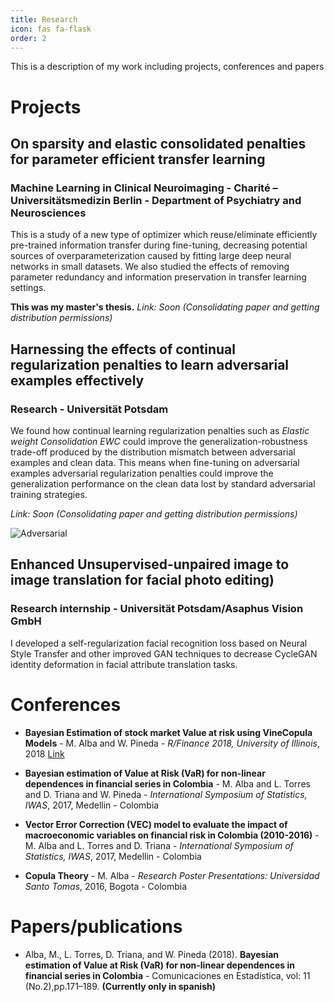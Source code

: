 ```yaml
---
title: Research
icon: fas fa-flask
order: 2
---
```


This is a description of my work including projects, conferences and papers


# Projects

## On sparsity and elastic consolidated penalties for parameter efficient transfer learning

### Machine Learning in Clinical Neuroimaging - Charité – Universitätsmedizin Berlin - Department of Psychiatry and Neurosciences

This is a study of a new type of optimizer which reuse/eliminate efficiently pre-trained information transfer during fine-tuning, decreasing potential sources of overparameterization caused by fitting large deep neural networks in small datasets. We also studied the effects of removing parameter redundancy and information preservation in transfer learning settings.

**This was my master's thesis.**
*Link: Soon (Consolidating paper and getting distribution permissions)*

<!-- ![Brain Slices](/assets/img/brain_data.png){:width=50% height=50%} -->
<!-- *Axial brain slice from UKBiobank dataset -->


## Harnessing the effects of continual regularization penalties to learn adversarial examples effectively

### Research - Universität Potsdam

We found how continual learning regularization penalties such as *Elastic weight Consolidation EWC* could improve the generalization-robustness trade-off produced by the distribution mismatch between adversarial examples and clean data. This means when fine-tuning on adversarial examples adversarial regularization penalties could improve the generalization performance on the clean data lost by standard adversarial training strategies.

*Link: Soon (Consolidating paper and getting distribution permissions)*

![Adversarial](/assets/img/adversarial_dists.svg)

## Enhanced Unsupervised-unpaired image to image translation for facial photo editing)

### Research internship - Universität Potsdam/Asaphus Vision GmbH

I developed a self-regularization facial recognition loss based on Neural Style Transfer and other improved GAN techniques to decrease CycleGAN identity deformation in facial attribute translation tasks.

# Conferences

 - **Bayesian Estimation of stock market Value at risk using VineCopula Models** - M. Alba and W. Pineda - *R/Finance 2018, University of Illinois*, 2018
 [Link](http://past.rinfinance.com/agenda/2018/WilmerPineda.pdf)

- **Bayesian estimation of Value at Risk (VaR) for non-linear dependences in financial series in Colombia** - M. Alba and L. Torres and D. Triana and W. Pineda -  *International Symposium of Statistics, IWAS*, 2017, Medellin - Colombia 


- **Vector Error Correction (VEC) model to evaluate the impact of macroeconomic variables  on financial risk in Colombia (2010-2016)** - M. Alba and L. Torres and D. Triana -
*International Symposium of Statistics, IWAS*, 2017, Medellin - Colombia 


- **Copula Theory** - M. Alba - *Research Poster Presentations: Universidad Santo Tomas*, 2016, Bogota - Colombia

# Papers/publications

- Alba, M., L. Torres, D. Triana, and W. Pineda (2018). **Bayesian estimation of Value at Risk (VaR) for non-linear dependences in financial series in Colombia** - Comunicaciones en Estadística, vol: 11 (No.2),pp.171–189.  **(Currently only in spanish)**